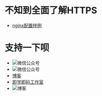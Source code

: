 不知到全面了解HTTPS
===============
* [nginx配置样例](./nginx.md)

支持一下呗
============
* ![微信公众号](http://cdn.static.54php.cn/images/weixin/coderonin.jpg?imageView/2/w/300)
* ![微信公众号](http://static.cdn.weiyum.cn/images/weiyu/learn_code.jpg?imageView/2/w/300)
* [博客](http://www.54php.cn)
* [即学即码工作室](http://www.weiyum.cn)
* ![博客](https://www.54php.cn/default/qrcode?qr_text=https%3a%2f%2fwww.54php.cn)

            
    

   
    
    
